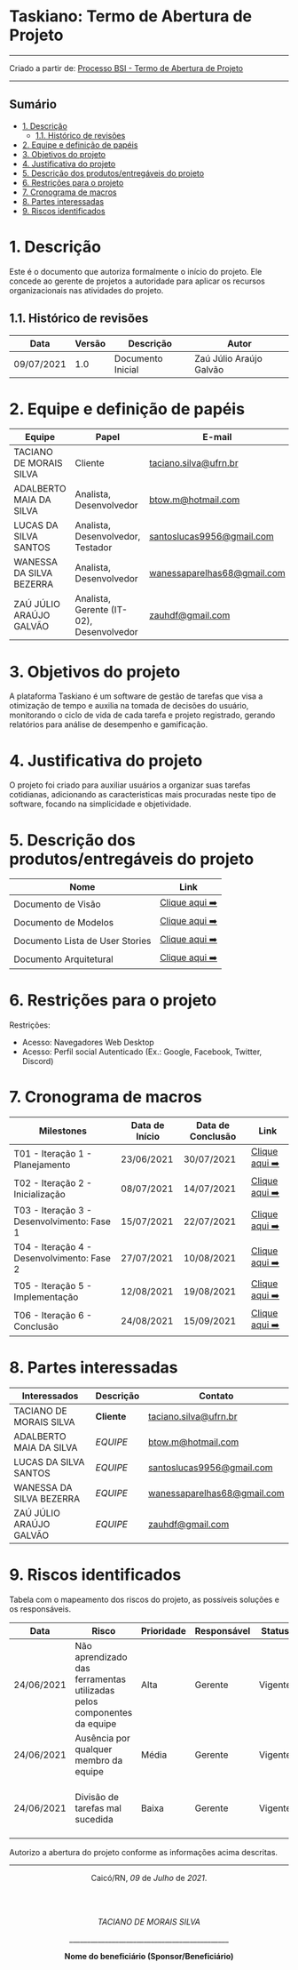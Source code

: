 <h1>Taskiano: Termo de Abertura de Projeto</h1>

---

Criado a partir de: [Processo BSI - Termo de Abertura de Projeto](https://docs.google.com/document/d/1z6gmA3VjMO1nO9Ez0LJPtMsArQCjlOXitEd7UjMqw-k/edit)

---

<h2>Sumário</h2>

- [1. Descrição](#1-descrição)
  - [1.1. Histórico de revisões](#11-histórico-de-revisões)
- [2. Equipe e definição de papéis](#2-equipe-e-definição-de-papéis)
- [3. Objetivos do projeto](#3-objetivos-do-projeto)
- [4. Justificativa do projeto](#4-justificativa-do-projeto)
- [5. Descrição dos produtos/entregáveis do projeto](#5-descrição-dos-produtosentregáveis-do-projeto)
- [6. Restrições para o projeto](#6-restrições-para-o-projeto)
- [7. Cronograma de macros](#7-cronograma-de-macros)
- [8. Partes interessadas](#8-partes-interessadas)
- [9. Riscos identificados](#9-riscos-identificados)

# 1. Descrição

Este é o documento que autoriza formalmente o início do projeto. Ele concede ao gerente de projetos a autoridade para aplicar os recursos organizacionais nas atividades do projeto.

## 1.1. Histórico de revisões

| Data       | Versão | Descrição         | Autor                   |
| ---------- | ------ | ----------------- | ----------------------- |
| 09/07/2021 | 1.0    | Documento Inicial | Zaú Júlio Araújo Galvão |

# 2. Equipe e definição de papéis

| Equipe                   | Papel                                    | E-mail                              |
| ------------------------ | ---------------------------------------- | ----------------------------------- |
| TACIANO DE MORAIS SILVA  | Cliente                                  | [taciano.silva@ufrn.br](link)       |
| ADALBERTO MAIA DA SILVA  | Analista, Desenvolvedor                  | [btow.m@hotmail.com](link)          |
| LUCAS DA SILVA SANTOS    | Analista, Desenvolvedor, Testador        | [santoslucas9956@gmail.com](link)   |
| WANESSA DA SILVA BEZERRA | Analista, Desenvolvedor                  | [wanessaparelhas68@gmail.com](link) |
| ZAÚ JÚLIO ARAÚJO GALVÃO  | Analista, Gerente (IT-02), Desenvolvedor | [zauhdf@gmail.com](link)            |

# 3. Objetivos do projeto

A plataforma Taskiano é um software de gestão de tarefas que visa a otimização de tempo e auxilia na tomada de decisões do usuário, monitorando o ciclo de vida de cada tarefa e projeto registrado, gerando relatórios para análise de desempenho e gamificação.

# 4. Justificativa do projeto

O projeto foi criado para auxiliar usuários a organizar suas tarefas cotidianas, adicionando as caracteristicas mais procuradas neste tipo de software, focando na simplicidade e objetividade.

# 5. Descrição dos produtos/entregáveis do projeto

| Nome                            | Link                                |
| ------------------------------- | ----------------------------------- |
| Documento de Visão              | [Clique aqui ➡️](doc-visao.md)       |
| Documento de Modelos            | [Clique aqui ➡️](doc-modelos.md)     |
| Documento Lista de User Stories | [Clique aqui ➡️](doc-userstories.md) |
| Documento Arquitetural          | [Clique aqui ➡️](doc-arq.md)         |

# 6. Restrições para o projeto

Restrições:

- Acesso: Navegadores Web Desktop
- Acesso: Perfil social Autenticado (Ex.: Google, Facebook, Twitter, Discord)

# 7. Cronograma de macros

| Milestones                                 | Data de Início | Data de Conclusão | Link                                                                    |
| ------------------------------------------ | -------------- | ----------------- | ----------------------------------------------------------------------- |
| T01 - Iteração 1 - Planejamento            | 23/06/2021     | 30/07/2021        | [Clique aqui ➡️](https://github.com/wanessabezerra/Taskiano/milestone/1) |
| T02 - Iteração 2 - Inicialização           | 08/07/2021     | 14/07/2021        | [Clique aqui ➡️](https://github.com/wanessabezerra/Taskiano/milestone/2) |
| T03 - Iteração 3 - Desenvolvimento: Fase 1 | 15/07/2021     | 22/07/2021        | [Clique aqui ➡️](https://github.com/wanessabezerra/Taskiano/milestone/3) |
| T04 - Iteração 4 - Desenvolvimento: Fase 2 | 27/07/2021     | 10/08/2021        | [Clique aqui ➡️](https://github.com/wanessabezerra/Taskiano/milestone/4) |
| T05 - Iteração 5 - Implementação           | 12/08/2021     | 19/08/2021        | [Clique aqui ➡️](https://github.com/wanessabezerra/Taskiano/milestone/5) |
| T06 - Iteração 6 - Conclusão               | 24/08/2021     | 15/09/2021        | [Clique aqui ➡️](https://github.com/wanessabezerra/Taskiano/milestone/6) |

# 8. Partes interessadas

| Interessados             | Descrição   | Contato                             |
| ------------------------ | ----------- | ----------------------------------- |
| TACIANO DE MORAIS SILVA  | **Cliente** | [taciano.silva@ufrn.br](link)       |
| ADALBERTO MAIA DA SILVA  | _EQUIPE_    | [btow.m@hotmail.com](link)          |
| LUCAS DA SILVA SANTOS    | _EQUIPE_    | [santoslucas9956@gmail.com](link)   |
| WANESSA DA SILVA BEZERRA | _EQUIPE_    | [wanessaparelhas68@gmail.com](link) |
| ZAÚ JÚLIO ARAÚJO GALVÃO  | _EQUIPE_    | [zauhdf@gmail.com](link)            |

# 9. Riscos identificados

Tabela com o mapeamento dos riscos do projeto, as possíveis soluções e os responsáveis.

| Data       | Risco                                                                  | Prioridade | Responsável | Status  | Providência/Solução                                            |
| ---------- | ---------------------------------------------------------------------- | ---------- | ----------- | ------- | -------------------------------------------------------------- |
| 24/06/2021 | Não aprendizado das ferramentas utilizadas pelos componentes da equipe | Alta       | Gerente     | Vigente | Reforçar estudos sobre as ferramentas.                         |
| 24/06/2021 | Ausência por qualquer membro da equipe                                 | Média      | Gerente     | Vigente | Planejar o cronograma tendo em base a agenda dos membros.      |
| 24/06/2021 | Divisão de tarefas mal sucedida                                        | Baixa      | Gerente     | Vigente | Acompanhar de perto o desenvolvimento de cada membro da equipe |

Autorizo a abertura do projeto conforme as informações acima descritas.
___

<p align="center">Caicó/RN, <i>09</i> de <i>Julho</i> de <i>2021</i>.</p>
<br/>
<br/>
<p align="center"><i>TACIANO DE MORAIS SILVA</i></p>
<p align="center">_____________________________________________</p>
<p align="center"><strong> Nome do beneficiário (Sponsor/Beneficiário)</strong></p>
